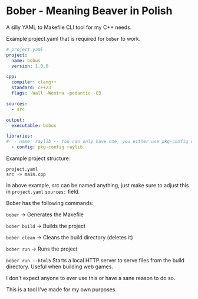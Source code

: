 # Bober - Meaning Beaver in Polish
A silly YAML to Makefile CLI tool for my C++ needs.

Example project.yaml that is required for `bober` to work.
```yaml
# project.yaml
project:
  name: bobus
  version: 1.0.0

cpp:
  compiler: clang++
  standard: c++23
  flags: -Wall -Wextra -pedantic -O3

sources:
  - src

output:
  executable: bobus

libraries:
#  - name: raylib -- You can only have one, you either use pkg-config or name. name field will pass the library name to Makefile as -lraylib in this example.
  - config: pkg-config raylib
```
Example project structure:

```
project.yaml
src -> main.cpp
```
In above example, src can be named anything, just make sure to adjust this in `project.yaml` `sources:` field.

Bober has the following commands:

`bober` -> Generates the Makefile

`bober build` -> Builds the project

`bober clean` -> Cleans the build directory (deletes it)

`bober run` -> Runs the project

`bober run --html5` Starts a local HTTP server to serve files from the build directory. Useful when building web games.

I don't expect anyone to ever use this or have a sane reason to do so.

This is a tool I've made for my own purposes.

